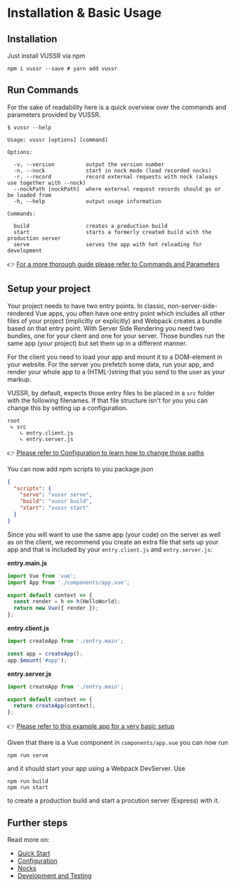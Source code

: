 # Installation & Basic Usage

## Installation

Just install VUSSR via npm

```console
npm i vussr --save # yarn add vussr
```

## Run Commands

For the sake of readability here is a quick overview over the commands and parameters provided by
VUSSR.

```
$ vussr --help

Usage: vussr [options] [command]

Options:

  -v, --version          output the version number
  -n, --nock             start in nock mode (load recorded nocks)
  -r, --record           record external requests with nock (always use together with --nock)
  --nockPath [nockPath]  where external request records should go or be loaded from
  -h, --help             output usage information

Commands:

  build                  creates a production build
  start                  starts a formerly created build with the production server
  serve                  serves the app with hot reloading for development

```

👉 [For a more thorough guide please refer to Commands and Parameters](./commands-and-parameters.md)

## Setup your project

Your project needs to have two entry points. In classic, non-server-side-rendered Vue apps, you
often have one entry point which includes all other files of your project (implicitly or explicitly)
and Webpack creates a bundle based on that entry point. With Server Side Rendering you need two
bundles, one for your client and one for your server. Those bundles run the same app (your project)
but set them up in a different manner.

For the client you need to load your app and mount it to a DOM-element in your website. For the server
you prefetch some data, run your app, and render your whole app to a (HTML-)string that you send to the
user as your markup.

VUSSR, by default, expects those entry files to be placed in a `src` folder with the following filenames.
If that file structure isn't for you you can change this by setting up a configuration.

```
root
 ∟ src
    ∟ entry.client.js
    ∟ entry.server.js
```

👉 [Please refer to Configuration to learn how to change those paths](./configuration.md)

You can now add npm scripts to you package.json

```json
{
  "scripts": {
    "serve": "vussr serve",
    "build": "vussr build",
    "start": "vussr start"
  }
}
```

Since you will want to use the same app (your code) on the server as well as on the client, we recommend
you create an extra file that sets up your app and that is included by your `entry.client.js` and
`entry.server.js`:

**entry.main.js**

```js
import Vue from 'vue';
import App from './components/app.vue';

export default context => {
  const render = h => h(HelloWorld);
  return new Vue({ render });
};
```

**entry.client.js**

```js
import createApp from './entry.main';

const app = createApp();
app.$mount('#app');
```

**entry.server.js**

```js
import createApp from './entry.main';

export default context => {
  return createApp(context);
};
```

👉 [Please refer to this example app for a very basic setup](./example-app)

Given that there is a Vue component in `components/app.vue` you can now run

```console
npm run serve
```

and it should start your app using a Webpack DevServer. Use

```console
npm run build
npm run start
```

to create a production build and start a procution server (Express) with it.

## Further steps

Read more on:

- [Quick Start](../README.md#quick-start)
- [Configuration](./configuration.md)
- [Nocks](./nocks.md)
- [Development and Testing](./development-and-testing.md)
